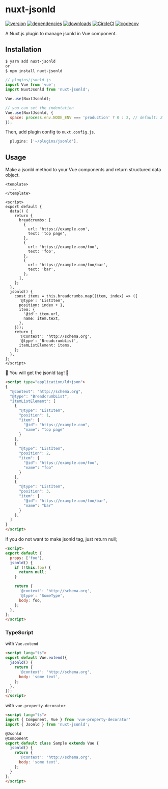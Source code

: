 # nuxt-jsonld

[![version](https://img.shields.io/npm/v/nuxt-jsonld.svg)](https://www.npmjs.com/package/nuxt-jsonld)
[![dependencies](https://david-dm.org/ymmooot/nuxt-jsonld/status.svg)](https://david-dm.org/ymmooot/nuxt-jsonld)
[![downloads](https://img.shields.io/npm/dt/nuxt-jsonld.svg)](https://www.npmjs.com/package/nuxt-jsonld)
[![CircleCI](https://circleci.com/gh/ymmooot/nuxt-jsonld.svg?style=shield)](https://circleci.com/gh/ymmooot/nuxt-jsonld)
[![codecov](https://codecov.io/gh/ymmooot/nuxt-jsonld/branch/master/graph/badge.svg)](https://codecov.io/gh/ymmooot/nuxt-jsonld)


A Nuxt.js plugin to manage jsonld in Vue component.

## Installation

```bash
$ yarn add nuxt-jsonld
or
$ npm install nuxt-jsonld
```

```js
// plugins/jsonld.js
import Vue from 'vue';
import NuxtJsonld from 'nuxt-jsonld';

Vue.use(NuxtJsonld);

// you can set the indentation
Vue.use(NuxtJsonld, {
  space: process.env.NODE_ENV === 'production' ? 0 : 2, // default: 2
});
```

Then, add plugin config to `nuxt.config.js`.

```js
  plugins: ['~/plugins/jsonld'],
```

## Usage

Make a jsonld method to your Vue components and return structured data object.

```vue
<template>
  ...
</template>

<script>
export default {
  data() {
    return {
      breadcrumbs: [
        {
          url: 'https://example.com',
          text: 'top page',
        },
        {
          url: 'https://example.com/foo',
          text: 'foo',
        },
        {
          url: 'https://example.com/foo/bar',
          text: 'bar',
        },
      ],
    };
  },
  jsonld() {
    const items = this.breadcrumbs.map((item, index) => ({
      '@type': 'ListItem',
      position: index + 1,
      item: {
        '@id': item.url,
        name: item.text,
      },
    }));
    return {
      '@context': 'http://schema.org',
      '@type': 'BreadcrumbList',
      itemListElement: items,
    };
  },
};
</script>
```

🎉 You will get the jsonld tag! 🎉

```html
<script type="application/ld+json">
{
  "@context": "http://schema.org",
  "@type": "BreadcrumbList",
  "itemListElement": [
    {
      "@type": "ListItem",
      "position": 1,
      "item": {
        "@id": "https://example.com",
        "name": "top page"
      }
    },
    {
      "@type": "ListItem",
      "position": 2,
      "item": {
        "@id": "https://example.com/foo",
        "name": "foo"
      }
    },
    {
      "@type": "ListItem",
      "position": 3,
      "item": {
        "@id": "https://example.com/foo/bar",
        "name": "bar"
      }
    },
  ]
}
</script>
```

If you do not want to make jsonld tag, just return null;

```html
<script>
export default {
  props: ['foo'],
  jsonld() {
    if (!this.foo) {
      return null;
    }

    return {
      '@context': 'http://schema.org',
      '@type': 'SomeType',
      body: foo,
    };
  },
};
</script>
```


### TypeScript

with `Vue.extend`

```html
<script lang="ts">
export default Vue.extend({
  jsonld() {
    return {
      '@context': "http://schema.org",
      body: 'some text',
    };
  },
});
</script>
```

with `vue-property-decorator`

```html
<script lang="ts">
import { Component, Vue } from 'vue-property-decorator'
import { Jsonld } from 'nuxt-jsonld';

@Jsonld
@Component
export default class Sample extends Vue {
  jsonld() {
    return {
      '@context': "http://schema.org",
      body: 'some text',
    };
  }
};
</script>
```

